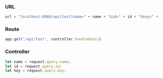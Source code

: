 ### URL
```javascript
url = "localhost:8080/api/test?name=" + name + "&id=" + id + "&key=" + key;
```

### Route
```javascript
app.get('/api/test', controller.handleQuery)
```

### Controller
``` javascript
let name = request.query.name;
let id = request.query.id;
let key = request.query.key;
```

